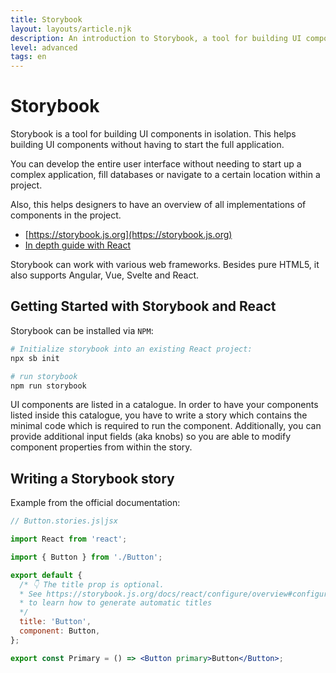 ```yaml
---
title: Storybook
layout: layouts/article.njk
description: An introduction to Storybook, a tool for building UI components in isolation
level: advanced
tags: en
---
```

# Storybook

Storybook is a tool for building UI components in isolation. This helps building UI components without having to start the full application. 

You can develop the entire user interface without needing to start up a complex application, fill databases or navigate to a certain location within a project.

Also, this helps designers to have an overview of all implementations of components in the project.

- [https://storybook.js.org](https://storybook.js.org)
- [In depth guide with React](https://storybook.js.org/docs/react/get-started/introduction)

Storybook can work with various web frameworks. Besides pure HTML5, it also supports Angular, Vue, Svelte and React.
 
## Getting Started with Storybook and React

Storybook can be installed via `NPM`:

```sh
# Initialize storybook into an existing React project:
npx sb init

# run storybook
npm run storybook
```

UI components are listed in a catalogue. In order to have your components listed inside this catalogue, you have to write a story which contains the minimal code which is required to run the component. Additionally, you can provide additional input fields (aka knobs) so you are able to modify component properties from within the story.

## Writing a Storybook story

Example from the official documentation:

```jsx
// Button.stories.js|jsx

import React from 'react';

import { Button } from './Button';

export default {
  /* 👇 The title prop is optional.
  * See https://storybook.js.org/docs/react/configure/overview#configure-story-loading
  * to learn how to generate automatic titles
  */
  title: 'Button',
  component: Button,
};

export const Primary = () => <Button primary>Button</Button>;
```
